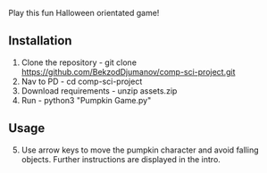 Play this fun Halloween orientated game!

## Installation
1. Clone the repository - git clone https://github.com/BekzodDjumanov/comp-sci-project.git
2. Nav to PD - cd comp-sci-project
3. Download requirements - unzip assets.zip
4. Run - python3 "Pumpkin Game.py"

## Usage
5. Use arrow keys to move the pumpkin character and avoid falling objects. Further instructions are displayed in the intro.
